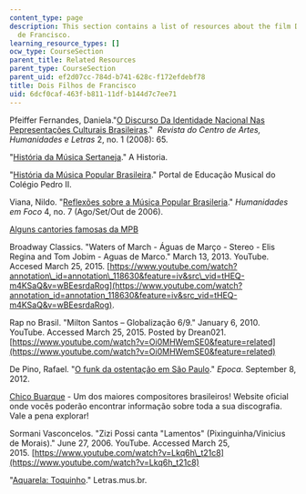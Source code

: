 ```yaml
---
content_type: page
description: This section contains a list of resources about the film Dois Filhos
  de Francisco.
learning_resource_types: []
ocw_type: CourseSection
parent_title: Related Resources
parent_type: CourseSection
parent_uid: ef2d07cc-784d-b741-628c-f172efdebf78
title: Dois Filhos de Francisco
uid: 6dcf0caf-463f-b811-11df-b144d7c7ee71
---
```


Pfeiffer Fernandes, Daniela."[O Discurso Da Identidade Nacional Nas Pepresentações Culturais Brasileiras](https://www3.ufrb.edu.br/seer/index.php/reconcavos/article/view/1085)."  _Revista do Centro de Artes, Humanidades e Letras_ 2, no. 1 (2008): 65.

"[História da Música Sertaneja](http://estrelasertaneja.blogspot.in/p/historia-da-musica-sertaneja.html)." A Historia.

"[História da Música Popular Brasileira](http://www.academia.edu/9174031/9ano_06_HM_Popular)." Portal de Educação Musical do Colégio Pedro II.

Viana, Nildo. "[Reflexões sobre a Música Popular Brasileria](https://www.scribd.com/document/22151496/Reflexoes-sobre-a-Musica-Popular-Brasileira-Nildo-Viana)." _Humanidades em Foco_ 4, no. 7 (Ago/Set/Out de 2006).

[Alguns cantories famosas da MPB](http://www.mpb.com.br/)

Broadway Classics. "Waters of March - Águas de Março - Stereo - Elis Regina and Tom Jobim - Aguas de Marco." March 13, 2013. YouTube. Accesed March 25, 2015. [https://www.youtube.com/watch?annotation\_id=annotation\_118630&feature=iv&src\_vid=tHEQ-m4KSaQ&v=wBEesrdaRog](https://www.youtube.com/watch?annotation_id=annotation_118630&feature=iv&src_vid=tHEQ-m4KSaQ&v=wBEesrdaRog).

Rap no Brasil. "Milton Santos – Globalização 6/9." January 6, 2010. YouTube. Accessed March 25, 2015. Posted by Drean021. [https://www.youtube.com/watch?v=Oi0MHWemSE0&feature=related](https://www.youtube.com/watch?v=Oi0MHWemSE0&feature=related)

De Pino, Rafael. "[O funk da ostentação em São Paulo](http://revistaepoca.globo.com/cultura/noticia/2012/09/o-funk-da-ostentacao-em-sao-paulo.html)." _Epoca_. September 8, 2012.

[Chico Buarque](http://www.chicobuarque.com.br/) - Um dos maiores compositores brasileiros! Website oficial onde vocês poderão encontrar informação sobre toda a sua discografia. Vale a pena explorar!

Sormani Vasconcelos. "Zizi Possi canta "Lamentos" (Pixinguinha/Vinicius de Morais)." June 27, 2006. YouTube. Accessed March 25, 2015. [https://www.youtube.com/watch?v=Lkq6h\_t21c8](https://www.youtube.com/watch?v=Lkq6h_t21c8)

"[Aquarela: Toquinho](http://letras.mus.br/toquinho/49095/)." Letras.mus.br.